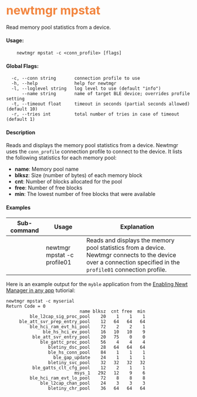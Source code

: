 ## <font color="#F2853F" style="font-size:24pt">newtmgr mpstat </font>
Read memory pool statistics from a device.

#### Usage:

```no-highlight
    newtmgr mpstat -c <conn_profile> [flags] 
```

#### Global Flags:

```no-highlight
  -c, --conn string       connection profile to use
  -h, --help              help for newtmgr
  -l, --loglevel string   log level to use (default "info")
      --name string       name of target BLE device; overrides profile setting
  -t, --timeout float     timeout in seconds (partial seconds allowed) (default 10)
  -r, --tries int         total number of tries in case of timeout (default 1)
```

#### Description
Reads and displays the memory pool statistics from a device.  Newtmgr uses the `conn_profile` connection profile to connect to the device.  It lists the following statistics for each memory pool: 

* **name**: Memory pool name
* **blksz**:  Size (number of bytes) of each memory block 
* **cnt**: Number of blocks allocated for the pool
* **free**: Number of free blocks 
* **min**: The lowest number of free blocks that were available


#### Examples

Sub-command  | Usage                  | Explanation
-------------| -----------------------|-----------------
             | newtmgr mpstat -c profile01 | Reads and displays the memory pool statistics from a device.  Newtmgr connects to the device over a connection specified in the `profile01` connection profile.

Here is an example output for the `myble` application from the [Enabling Newt Manager in any app](/os/tutorials/add_newtmgr.md) tutiorial:

```no-highlight
newtmgr mpstat -c myserial 
Return Code = 0
                            name blksz  cnt free  min
         ble_l2cap_sig_proc_pool    20    1    1    1
     ble_att_svr_prep_entry_pool    12   64   64   64
         ble_hci_ram_evt_hi_pool    72    2    2    1
              ble_hs_hci_ev_pool    16   10   10    9
          ble_att_svr_entry_pool    20   75    0    0
             ble_gattc_proc_pool    56    4    4    4
                bletiny_dsc_pool    28   64   64   64
                ble_hs_conn_pool    84    1    1    1
                  ble_gap_update    24    1    1    1
                bletiny_svc_pool    32   32   32   32
          ble_gatts_clt_cfg_pool    12    2    1    1
                          msys_1   292   12    9    6
         ble_hci_ram_evt_lo_pool    72    8    8    8
             ble_l2cap_chan_pool    24    3    3    3
                bletiny_chr_pool    36   64   64   64
```

